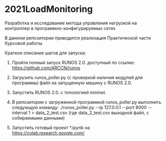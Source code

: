# 2021LoadMonitoring
Разработка и исследование метода управления нагрузкой на контроллер в программно-конфигурируемых сетях

В данном репозитории приводится реализация Практической части Курсовой работы

Краткое описание шагов для запуска:
  
  1. Пройти полный запуск RUNOS 2.0. доступный по ссылке: https://github.com/ARCCN/runos
  
  2. Загрузить runos_poller.py (с проверкой наличия модулей для программы) файл на запущенную машину с RUNOS 2.0.
  
  3. Запустить RUNOS 2.0. с топологией mininet.
  
  4. В репозитории с загруженной программой runos_poller.py выполнить следующую команду: 
       ./runos_poller.py --ip 127.0.0.1 --port 8000 --interval 1 > data_2_test.csv (где data_2_test.csv выходной файл, с собираемыми данными)
       
  5. Запустить готовый проект *.ipynb на https://colab.research.google.com/
